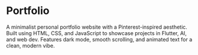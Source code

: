 # Portfolio
A minimalist personal portfolio website with a Pinterest-inspired aesthetic. Built using HTML, CSS, and JavaScript to showcase projects in Flutter, AI, and web dev. Features dark mode, smooth scrolling, and animated text for a clean, modern vibe. 
